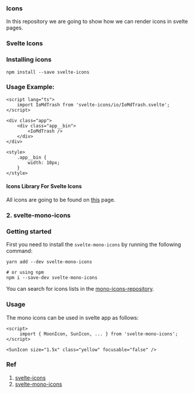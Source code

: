 ### Icons

In this repository we are going to show how we can render icons in svelte pages.

### Svelte Icons

### Installing icons

```shell
npm install --save svelte-icons
```

### Usage Example:

```svelte
<script lang="ts">
	import IoMdTrash from 'svelte-icons/io/IoMdTrash.svelte';
</script>

<div class="app">
	<div class="app__bin">
		<IoMdTrash />
	</div>
</div>

<style>
	.app__bin {
		width: 10px;
	}
</style>
```

#### Icons Library For Svelte Icons

All icons are going to be found on [this](https://svelte-icons-explorer.vercel.app/) page.

### 2. svelte-mono-icons

### Getting started

First you need to install the `svelte-mono-icons` by running the following command:

```shell
yarn add --dev svelte-mono-icons

# or using npm
npm i --save-dev svelte-mono-icons
```

You can search for icons lists in the [mono-icons-repository](https://icons.mono.company/).

### Usage

The mono icons can be used in svelte app as follows:

```svelte
<script>
	 import { MoonIcon, SunIcon, ... } from 'svelte-mono-icons';
</script>

<SunIcon size="1.5x" class="yellow" focusable="false" />
```

### Ref

1. [svelte-icons](https://github.com/Introvertuous/svelte-icons)
2. [svelte-mono-icons](https://www.npmjs.com/package/svelte-mono-icons)
